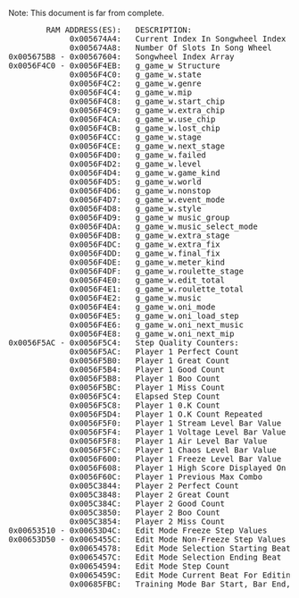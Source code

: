 Note: This document is far from complete.
<pre>
        RAM ADDRESS(ES):   DESCRIPTION:                                NOTES:
             0x005674A4:   Current Index In Songwheel Index Array
             0x005674A8:   Number Of Slots In Song Wheel
0x005675B8 - 0x00567604:   Songwheel Index Array 
0x0056F4C0 - 0x0056F4EB:   g_game_w Structure
             0x0056F4C0:   g_game_w.state
             0x0056F4C2:   g_game_w.genre
             0x0056F4C4:   g_game_w.mip
             0x0056F4C8:   g_game_w.start_chip
             0x0056F4C9:   g_game_w.extra_chip
             0x0056F4CA:   g_game_w.use_chip
             0x0056F4CB:   g_game_w.lost_chip
             0x0056F4CC:   g_game_w.stage
             0x0056F4CE:   g_game_w.next_stage
             0x0056F4D0:   g_game_w.failed
             0x0056F4D2:   g_game_w.level
             0x0056F4D4:   g_game_w.game_kind
             0x0056F4D5:   g_game_w.world
             0x0056F4D6:   g_game_w.nonstop
             0x0056F4D7:   g_game_w.event_mode
             0x0056F4D8:   g_game_w.style
             0x0056F4D9:   g_game_w music_group
             0x0056F4DA:   g_game_w.music_select_mode
             0x0056F4DB:   g_game_w.extra_stage
             0x0056F4DC:   g_game_w.extra_fix
             0x0056F4DD:   g_game_w.final_fix
             0x0056F4DE:   g_game_w.meter_kind
             0x0056F4DF:   g_game_w.roulette_stage
             0x0056F4E0:   g_game_w.edit_total
             0x0056F4E1:   g_game_w.roulette_total
             0x0056F4E2:   g_game_w.music
             0x0056F4E4:   g_game_w.oni_mode
             0x0056F4E5:   g_game_w.oni_load_step
             0x0056F4E6:   g_game_w.oni_next_music
             0x0056F4E8:   g_game_w.oni_next_mip
0x0056F5AC - 0x0056F5C4:   Step Quality Counters:
             0x0056F5AC:   Player 1 Perfect Count
             0x0056F5B0:   Player 1 Great Count
             0x0056F5B4:   Player 1 Good Count
             0x0056F5B8:   Player 1 Boo Count
             0x0056F5BC:   Player 1 Miss Count
             0x0056F5C4:   Elapsed Step Count
             0x0056F5C8:   Player 1 0.K Count
             0x0056F5D4:   Player 1 O.K Count Repeated
             0x0056F5F0:   Player 1 Stream Level Bar Value
             0x0056F5F4:   Player 1 Voltage Level Bar Value
             0x0056F5F8:   Player 1 Air Level Bar Value
             0x0056F5FC:   Player 1 Chaos Level Bar Value
             0x0056F600:   Player 1 Freeze Level Bar Value
             0x0056F608:   Player 1 High Score Displayed On Result Screen
             0x0056F60C:   Player 1 Previous Max Combo
             0x005C3844:   Player 2 Perfect Count
             0x005C3848:   Player 2 Great Count
             0x005C384C:   Player 2 Good Count
             0x005C3850:   Player 2 Boo Count
             0x005C3854:   Player 2 Miss Count
0x00653510 - 0x00653D4C:   Edit Mode Freeze Step Values
0x00653D50 - 0x0065455C:   Edit Mode Non-Freeze Step Values
             0x00654578:   Edit Mode Selection Starting Beat
             0x0065457C:   Edit Mode Selection Ending Beat
             0x00654594:   Edit Mode Step Count
             0x0065459C:   Edit Mode Current Beat For Editing
             0x00685FBC:   Training Mode Bar Start, Bar End, And Music Speed
</pre>

